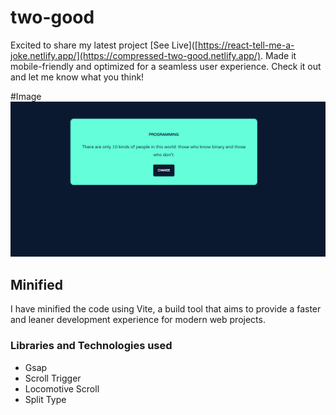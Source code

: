 
# two-good
Excited to share my latest project [See Live]([https://react-tell-me-a-joke.netlify.app/](https://compressed-two-good.netlify.app/). Made it mobile-friendly and optimized for a seamless user experience. Check it out and let me know what you think!




#Image
![react-img](https://github.com/monkeydluppy/react-app-joke-generator/blob/main/assets/image.png)


## Minified

I have minified the code using Vite, a build tool that aims to provide a faster and leaner development experience for modern web projects.

### Libraries and Technologies used

* Gsap
* Scroll Trigger
* Locomotive Scroll
* Split Type

